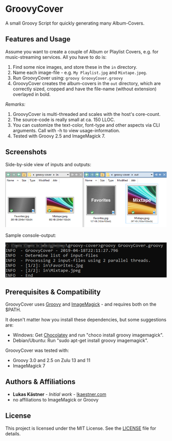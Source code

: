 # GroovyCover
A small Groovy Script for quickly generating many Album-Covers.

## Features and Usage
Assume you want to create a couple of Album or Playlist Covers, e.g. for music-streaming services.
All you have to do is:
1. Find some nice images, and store these in the `in` directory.
2. Name each image-file - e.g. `My Playlist.jpg` and `Mixtape.jpeg`.
3. Run GroovyCover using: `groovy GroovyCover.groovy`
4. GroovyCover creates the album-covers in the `out` directory, which are correctly sized, cropped and have the file-name (without extension) overlayed in bold.

*Remarks:*
1. GroovyCover is multi-threaded and scales with the host's core-count.
2. The source-code is really small at ca. 150 LLOC.
3. You can customize the text-color, font-type and other aspects via CLI arguments. Call with -h to view usage-information.
4. Tested with Groovy 2.5 and ImageMagick 7.

## Screenshots
Side-by-side view of inputs and outputs:

![Screenshot 1](doc/groovy-cover-screenshot-1.png "Screenshot 1")

Sample console-output:

![Screenshot 2](doc/groovy-cover-screenshot-2.png "Screenshot 2")

## Prerequisites & Compatibility
GroovyCover uses [Groovy](http://groovy-lang.org) and [ImageMagick](https://www.imagemagick.org) - and requires both on the $PATH.

It doesn't matter how you install these dependencies, but some suggestions are:
* Windows: Get [Chocolatey](https://chocolatey.org) and run "choco install groovy imagemagick".
* Debian/Ubuntu: Run "sudo apt-get install groovy imagemagick".

GroovyCover was tested with:
* Groovy 3.0 and 2.5 on Zulu 13 and 11
* ImageMagick 7

## Authors & Affiliations
* **Lukas Kästner** - *Initial work* - [lkaestner.com](https://lkaestner.com)
* no affiliations to ImageMagick or Groovy

## License
This project is licensed under the MIT License. See the [LICENSE](LICENSE) file for details.


